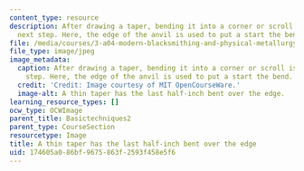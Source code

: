 ```yaml
---
content_type: resource
description: After drawing a taper, bending it into a corner or scroll is a common
  next step. Here, the edge of the anvil is used to put a start the bend.
file: /media/courses/3-a04-modern-blacksmithing-and-physical-metallurgy-fall-2008/174605a086bf9675863f2593f458e5f6_030.jpg
file_type: image/jpeg
image_metadata:
  caption: After drawing a taper, bending it into a corner or scroll is a common next
    step. Here, the edge of the anvil is used to put a start the bend.
  credit: 'Credit: Image courtesy of MIT OpenCourseWare.'
  image-alt: A thin taper has the last half-inch bent over the edge.
learning_resource_types: []
ocw_type: OCWImage
parent_title: Basictechniques2
parent_type: CourseSection
resourcetype: Image
title: A thin taper has the last half-inch bent over the edge
uid: 174605a0-86bf-9675-863f-2593f458e5f6
---
```

